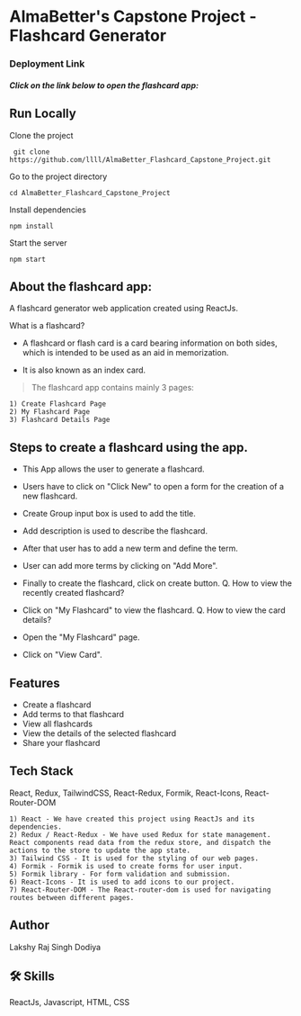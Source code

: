 # AlmaBetter's Capstone Project - Flashcard Generator
### Deployment Link

##### Click on the link below to open the flashcard app:



## Run Locally
Clone the project

```
 git clone https://github.com/llll/AlmaBetter_Flashcard_Capstone_Project.git
```
Go to the project directory

 ```
 cd AlmaBetter_Flashcard_Capstone_Project
```
Install dependencies

 ```
 npm install
 ```
Start the server

 ```
 npm start
```
## About the flashcard app:
A flashcard generator web application created using ReactJs.

What is a flashcard?

* A flashcard or flash card is a card bearing information on both sides, which is intended to be used as an aid in memorization.

* It is also known as an index card.

> The flashcard app contains mainly 3 pages:
```
1) Create Flashcard Page
2) My Flashcard Page
3) Flashcard Details Page
```
## Steps to create a flashcard using the app.
* This App allows the user to generate a flashcard.
* Users have to click on "Click New" to open a form for the creation of a new flashcard.
* Create Group input box is used to add the title.
* Add description is used to describe the flashcard.
* After that user has to add a new term and define the term.
* User can add more terms by clicking on "Add More".
* Finally to create the flashcard, click on create button.
Q. How to view the recently created flashcard?

* Click on "My Flashcard" to view the flashcard.
Q. How to view the card details?

* Open the "My Flashcard" page.
* Click on "View Card".
## Features
* Create a flashcard
* Add terms to that flashcard
* View all flashcards
* View the details of the selected flashcard
* Share your flashcard
## Tech Stack
React, Redux, TailwindCSS, React-Redux, Formik, React-Icons, React-Router-DOM
```
1) React - We have created this project using ReactJs and its dependencies.
2) Redux / React-Redux - We have used Redux for state management. React components read data from the redux store, and dispatch the actions to the store to update the app state.
3) Tailwind CSS - It is used for the styling of our web pages.
4) Formik - Formik is used to create forms for user input.
5) Formik library - For form validation and submission.
6) React-Icons - It is used to add icons to our project.
7) React-Router-DOM - The React-router-dom is used for navigating routes between different pages.
```
## Author
Lakshy Raj Singh Dodiya 
## 🛠 Skills
ReactJs, Javascript, HTML, CSS

